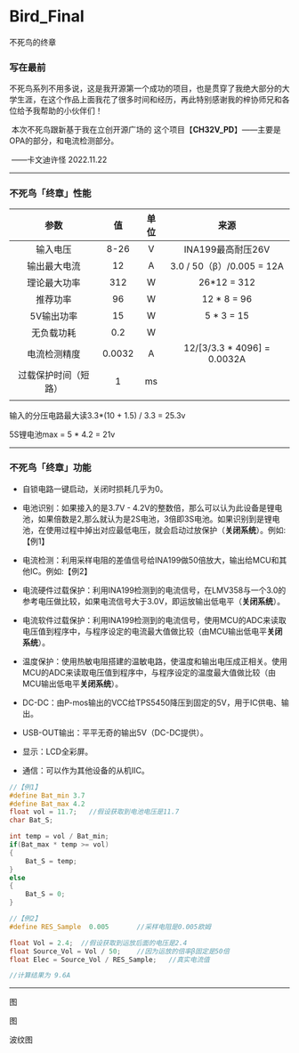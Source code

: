 # Bird_Final
不死鸟的终章



### 写在最前

​	不死鸟系列不用多说，这是我开源第一个成功的项目，也是贯穿了我绝大部分的大学生涯，在这个作品上面我花了很多时间和经历，再此特别感谢我的梓协师兄和各位给予我帮助的小伙伴们！

​	本次不死鸟跟新基于我在立创开源广场的 这个项目【**CH32V_PD**】——主要是OPA的部分，和电流检测部分。

​																		——卡文迪许怪	2022.11.22





_____

### 不死鸟「终章」性能

|         参数         |   值   | 单位 |            来源             |
| :------------------: | :----: | :--: | :-------------------------: |
|       输入电压       |  8-26  |  V   |      INA199最高耐压26V      |
|     输出最大电流     |   12   |  A   |  3.0 / 50（β）/0.005 = 12A  |
|     理论最大功率     |  312   |  W   |         26*12 = 312         |
|       推荐功率       |   96   |  W   |         12 * 8 = 96         |
|      5V输出功率      |   15   |  W   |         5 * 3 = 15          |
|      无负载功耗      |  0.2   |  W   |                             |
|     电流检测精度     | 0.0032 |  A   | 12/[3/3.3 * 4096] = 0.0032A |
| 过载保护时间（短路） |   1    |  ms  |                             |
|                      |        |      |                             |

输入的分压电路最大读3.3*(10 + 1.5) / 3.3 = 25.3v

5S锂电池max = 5 * 4.2 = 21v





_____

### 不死鸟「终章」功能

- 自锁电路一键启动，关闭时损耗几乎为0。

- 电池识别：如果接入的是3.7V - 4.2V的整数倍，那么可以认为此设备是锂电池，如果倍数是2,那么就认为是2S电池，3倍即3S电池。如果识别到是锂电池，在使用过程中掉出对应最低电压，就会启动过放保护（**关闭系统**）。例如:【例1】
- 电流检测：利用采样电阻的差值信号给INA199做50倍放大，输出给MCU和其他IC。例如:【例2】
- 电流硬件过载保护：利用INA199检测到的电流信号，在LMV358与一个3.0的参考电压做比较，如果电流信号大于3.0V，即运放输出低电平（**关闭系统**）。
- 电流软件过载保护：利用INA199检测到的电流信号，使用MCU的ADC来读取电压值到程序中，与程序设定的电流最大值做比较（由MCU输出低电平**关闭系统**）。
- 温度保护：使用热敏电阻搭建的温敏电路，使温度和输出电压成正相关。使用MCU的ADC来读取电压值到程序中，与程序设定的温度最大值做比较（由MCU输出低电平**关闭系统**）。
- DC-DC：由P-mos输出的VCC给TPS5450降压到固定的5V，用于IC供电、输出。
- USB-OUT输出：平平无奇的输出5V（DC-DC提供）。
- 显示：LCD全彩屏。
- 通信：可以作为其他设备的从机IIC。



~~~c
//【例1】
#define Bat_min 3.7
#define Bat_max 4.2
float vol = 11.7;	//假设获取到电池电压是11.7
char Bat_S;

int temp = vol / Bat_min;
if(Bat_max * temp >= vol)
{
    Bat_S = temp;
}
else
{
    Bat_S = 0;
}

~~~



~~~~c
//【例2】
#define RES_Sample  0.005		//采样电阻是0.005欧姆

float Vol = 2.4;  //假设获取到运放后面的电压是2.4
float Source_Vol = Vol / 50;    //因为运放的倍率β固定是50倍
float Elec = Source_Vol / RES_Sample;   //真实电流值

//计算结果为 9.6A
~~~~





_____

图

图

波纹图





